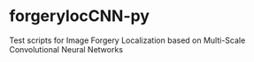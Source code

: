 # forgerylocCNN-py
Test scripts for Image Forgery Localization based on Multi-Scale Convolutional Neural Networks
